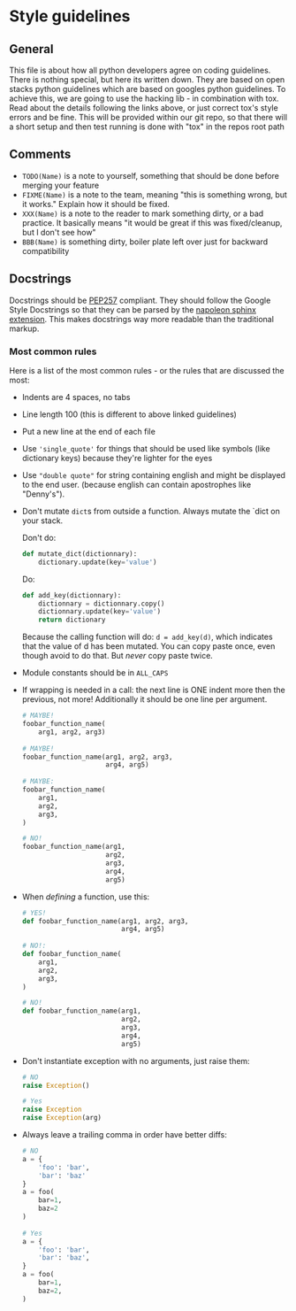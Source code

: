 # Style guidelines 

## General

This file is about how all python developers agree on coding guidelines. There is nothing special,
but here its written down. They are based on open stacks python guidelines which are based on googles
python guidelines. To achieve this, we are going to use the hacking lib - in combination with tox.
Read about the details following the links above, or just correct tox's style errors and be fine.
This will be provided within our git repo, so that there will a short setup and then test running
is done with "tox" in the repos root path

## Comments

* `TODO(Name)` is a note to yourself, something that should be done before merging your feature
* `FIXME(Name)` is a note to the team, meaning "this is something wrong, but it works." 
   Explain how it should be fixed.
* `XXX(Name)` is a note to the reader to mark something dirty, or a bad practice. It basically means 
  "it would be great if this was fixed/cleanup, but I don't see how"
* `BBB(Name)` is something dirty, boiler plate left over just for backward compatibility

## Docstrings

Docstrings should be [PEP257](https://www.python.org/dev/peps/pep-0257/) compliant. 
They should follow the Google Style Docstrings so that they can be parsed by the 
[napoleon sphinx extension](http://sphinxcontrib-napoleon.readthedocs.io/en/latest/).
This makes docstrings way more readable than the traditional markup.

### Most common rules

Here is a list of the most common rules - or the rules that are discussed the most:

* Indents are 4 spaces, no tabs
* Line length 100 (this is different to above linked guidelines)
* Put a new line at the end of each file
* Use `'single_quote'` for things that should be used like symbols (like dictionary keys) 
  because they're lighter for the eyes
* Use `"double quote"` for string containing english and might be displayed to the end user. 
  (because english can contain apostrophes like "Denny's").
* Don't mutate `dict`s from outside a function. Always mutate the `dict on your stack.

  Don't do:
  ```python
  def mutate_dict(dictionnary):
      dictionary.update(key='value')
  ```

  Do:
  ```python
  def add_key(dictionnary):
      dictionnary = dictionnary.copy()
      dictionnary.update(key='value')
      return dictionary
  ```

  Because the calling function will do: `d = add_key(d)`, which indicates that the value of d has been mutated.
  You can copy paste once, even though avoid to do that. But *never* copy paste twice.

* Module constants should be in `ALL_CAPS`

* If wrapping is needed in a call: the next line is ONE indent more then the previous, not more! 
  Additionally it should be one line per argument.

  ```python
  # MAYBE!
  foobar_function_name(
      arg1, arg2, arg3)
 
  # MAYBE!
  foobar_function_name(arg1, arg2, arg3,
                       arg4, arg5)
 
  # MAYBE:
  foobar_function_name(
      arg1,
      arg2,
      arg3,
  )
  
  # NO!
  foobar_function_name(arg1,
                       arg2,
                       arg3,
                       arg4,
                       arg5)
  ```

* When *defining* a function, use this:

  ```python
  # YES!
  def foobar_function_name(arg1, arg2, arg3,
                           arg4, arg5)
 
  # NO!:
  def foobar_function_name(
      arg1,
      arg2,
      arg3,
  )
  
  # NO!
  def foobar_function_name(arg1,
                           arg2,
                           arg3,
                           arg4,
                           arg5)
  ```    
                     
* Don't instantiate exception with no arguments, just raise them:

  ```python
  # NO
  raise Exception()
  
  # Yes
  raise Exception
  raise Exception(arg)
  ``` 

* Always leave a trailing comma in order have better diffs:

  ```python
  # NO
  a = {
      'foo': 'bar',
      'bar': 'baz'
  }
  a = foo(
      bar=1,
      baz=2
  )
 
  # Yes
  a = {
      'foo': 'bar',
      'bar': 'baz',
  }
  a = foo(
      bar=1,
      baz=2,
  )
``` 
